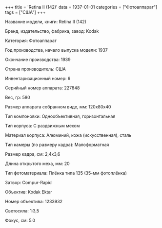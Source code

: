 +++
title = 'Retina II (142)'
data = 1937-01-01
categories = ["Фотоаппарат"]
tags = ["США"]
+++

Название модели, книги: Retina II (142)

Бренд, издательство, фабрика, завод: Kodak

Категория: Фотоаппарат

Год производства, начало выпуска модели: 1937

Окончание производства: 1939

Страна производитель: США

Инвентаризационный номер: 6

Серийный номер аппарата: 227848

Вес, гр: 580

Размер аппарата  собранном виде, мм: 120x80x40

Тип компоновки: Однообъективная, горизонтальная

Тип корпуса: С раздвижным мехом

Материал корпуса: Алюминий, кожа (искусственная), сталь

Тип камеры (по размеру кадра): Малоформатная

Размер кадра, см: 2,4x3,6

Длина открытого меха, мм: 20

Тип фотоматериала: Плёнка типа 135 (35-мм фотоплёнка)

Затвор: Compur-Rapid

Объектив: Kodak Ektar

Номер объектива: 1233932

Светосила: 1:3,5

Фокус, см: 5.0

